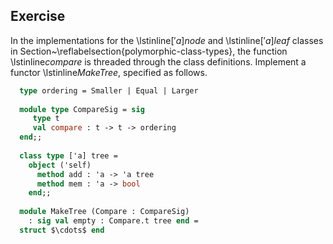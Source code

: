   
  
## Exercise
  In the implementations for the \lstinline$['a] node$
  and \lstinline$['a] leaf$ classes in
  Section~\reflabelsection{polymorphic-class-types}, the
  function \lstinline$compare$ is threaded through the class
  definitions.  Implement a functor \lstinline$MakeTree$,
  specified as follows.
  
```ocaml
  type ordering = Smaller | Equal | Larger
  
  module type CompareSig = sig
     type t
     val compare : t -> t -> ordering
  end;;
  
  class type ['a] tree =
    object ('self)
      method add : 'a -> 'a tree
      method mem : 'a -> bool
    end;;
  
  module MakeTree (Compare : CompareSig)
    : sig val empty : Compare.t tree end =
  struct $\cdots$ end
```
  
